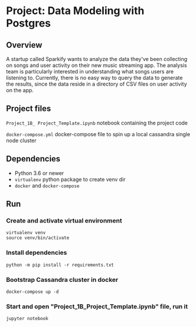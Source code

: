 # Project: Data Modeling with Postgres

## Overview

A startup called Sparkify wants to analyze the data they've been collecting on songs and user activity on their new music streaming app. The analysis team is particularly interested in understanding what songs users are listening to. Currently, there is no easy way to query the data to generate the results, since the data reside in a directory of CSV files on user activity on the app.

## Project files

`Project_1B_ Project_Template.ipynb` notebook containing the project code

`docker-compose.yml` docker-compose file to spin up a local cassandra single node cluster

## Dependencies

- Python 3.6 or newer
- `virtualenv` python package to create venv dir
- `docker` and `docker-compose`

## Run

### Create and activate virtual environment
```shell
virtualenv venv
source venv/bin/activate 
```

### Install dependencies
```shell
python -m pip install -r requirements.txt
```

### Bootstrap Cassandra cluster in docker
```shell
docker-compose up -d
```

### Start and open "Project_1B_Project_Template.ipynb" file, run it
```shell
jupyter notebook
```